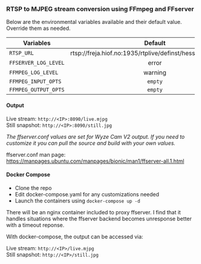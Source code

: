 ### RTSP to MJPEG stream conversion using FFmpeg and FFserver

Below are the environmental variables available and their default value. Override them as needed.

| Variables            | Default                                                      |
|----------------------|:------------------------------------------------------------:|
| `RTSP_URL`           | rtsp://freja.hiof.no:1935/rtplive/definst/hessdalen03.stream |
| `FFSERVER_LOG_LEVEL` | error                                                        |
| `FFMPEG_LOG_LEVEL`   | warning                                                      |
| `FFMPEG_INPUT_OPTS`  | `empty`                                                        |
| `FFMPEG_OUTPUT_OPTS` | `empty`                                                        |


#### Output

Live stream: `http://<IP>:8090/live.mjpg`  
Still snapshot: `http://<IP>:8090/still.jpg`


*The ffserver.conf values are set for Wyze Cam V2 output. If you need to customize it you can pull the source and build with your own values.*

ffserver.conf man page: https://manpages.ubuntu.com/manpages/bionic/man1/ffserver-all.1.html


#### Docker Compose

- Clone the repo
- Edit docker-compose.yaml for any customizations needed
- Launch the containers using `docker-compose up -d`

There will be an nginx container included to proxy ffserver. I find that it handles situations where the ffserver backend becomes unresponse better with a timeout reponse.

With docker-compose, the output can be accessed via:

Live stream: `http://<IP>/live.mjpg`   
Still snapshot: `http://<IP>/still.jpg`   
